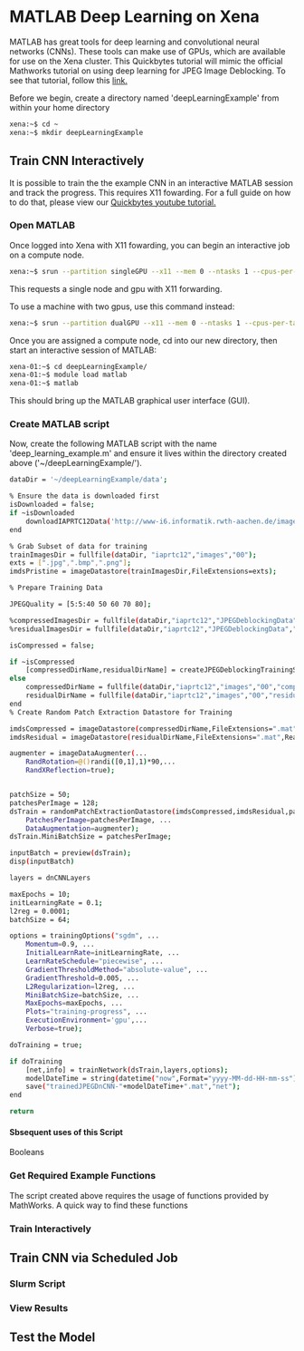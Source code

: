 #  MATLAB Deep Learning on Xena
MATLAB has great tools for deep learning and convolutional neural networks (CNNs).
These tools can make use of GPUs, which are available for use on the Xena cluster.
This Quickbytes tutorial will mimic the official Mathworks tutorial on using deep learning for JPEG Image Deblocking.
To see that tutorial, follow this [link.](https://www.mathworks.com/help/images/jpeg-image-deblocking-using-deep-learning.html#JPEGImageDeblockingUsingDeepLearningExample-2 "MathWorks Deep Learning Tutorial")

Before we begin, create a directory named 'deepLearningExample' from within your home directory
```bash
xena:~$ cd ~
xena:~$ mkdir deepLearningExample
```

## Train CNN Interactively
It is possible to train the the example CNN in an interactive MATLAB session and track the progress.
This requires X11 fowarding.
For a full guide on how to do that, please view our [Quickbytes youtube tutorial.](https://www.youtube.com/watch?v=-5ic9JWHuqI&t=224s&ab_channel=UNMCARC "Quickbytes X11 Forwarding Tutorial")  

### Open MATLAB

Once logged into Xena with X11 fowarding, you can begin an interactive job on a compute node.
```bash
xena:~$ srun --partition singleGPU --x11 --mem 0 --ntasks 1 --cpus-per-task 16 -G 1 --pty bash
```

This requests a single node and gpu with X11 forwarding.

To use a machine with two gpus, use this command instead:
```bash
xena:~$ srun --partition dualGPU --x11 --mem 0 --ntasks 1 --cpus-per-task 16 -G 2 --pty bash
```

Once you are assigned a compute node, cd into our new directory, then start an interactive session of MATLAB:
```bash
xena-01:~$ cd deepLearningExample/
xena-01:~$ module load matlab
xena-01:~$ matlab
```

This should bring up the MATLAB graphical user interface (GUI).

### Create MATLAB script
Now, create the following MATLAB script with the name 'deep_learning_example.m' and ensure it lives within the directory created above ('~/deepLearningExample/').
```bash
dataDir = '~/deepLearningExample/data';

% Ensure the data is downloaded first
isDownloaded = false;
if ~isDownloaded
    downloadIAPRTC12Data('http://www-i6.informatik.rwth-aachen.de/imageclef/resources/iaprtc12.tgz',dataDir);
end

% Grab Subset of data for training
trainImagesDir = fullfile(dataDir, "iaprtc12","images","00");
exts = [".jpg",".bmp",".png"];
imdsPristine = imageDatastore(trainImagesDir,FileExtensions=exts);

% Prepare Training Data

JPEGQuality = [5:5:40 50 60 70 80];

%compressedImagesDir = fullfile(dataDir,"iaprtc12","JPEGDeblockingData","compressedImages");
%residualImagesDir = fullfile(dataDir,"iaprtc12","JPEGDeblockingData","residualImages");

isCompressed = false;

if ~isCompressed
    [compressedDirName,residualDirName] = createJPEGDeblockingTrainingSet(imdsPristine,JPEGQuality);
else
    compressedDirName = fullfile(dataDir,"iaprtc12","images","00","compressedImages");
    residualDirName = fullfile(dataDir,"iaprtc12","images","00","residualImages");
end
% Create Random Patch Extraction Datastore for Training

imdsCompressed = imageDatastore(compressedDirName,FileExtensions=".mat",ReadFcn=@matRead);
imdsResidual = imageDatastore(residualDirName,FileExtensions=".mat",ReadFcn=@matRead);

augmenter = imageDataAugmenter(...
    RandRotation=@()randi([0,1],1)*90,...
    RandXReflection=true);


patchSize = 50;
patchesPerImage = 128;
dsTrain = randomPatchExtractionDatastore(imdsCompressed,imdsResidual,patchSize, ...
    PatchesPerImage=patchesPerImage, ...
    DataAugmentation=augmenter);
dsTrain.MiniBatchSize = patchesPerImage;

inputBatch = preview(dsTrain);
disp(inputBatch)

layers = dnCNNLayers

maxEpochs = 10;
initLearningRate = 0.1;
l2reg = 0.0001;
batchSize = 64;

options = trainingOptions("sgdm", ...
    Momentum=0.9, ...
    InitialLearnRate=initLearningRate, ...
    LearnRateSchedule="piecewise", ...
    GradientThresholdMethod="absolute-value", ...
    GradientThreshold=0.005, ...
    L2Regularization=l2reg, ...
    MiniBatchSize=batchSize, ...
    MaxEpochs=maxEpochs, ...
    Plots="training-progress", ...
    ExecutionEnvironment='gpu',...
    Verbose=true);

doTraining = true;

if doTraining
    [net,info] = trainNetwork(dsTrain,layers,options);
    modelDateTime = string(datetime("now",Format="yyyy-MM-dd-HH-mm-ss"));
    save("trainedJPEGDnCNN-"+modelDateTime+".mat","net");
end

return
```


#### Sbsequent uses of this Script

Booleans

### Get Required Example Functions

The script created above requires the usage of functions provided by MathWorks.
A quick way to find these functions 

### Train Interactively

## Train CNN via Scheduled Job

### Slurm Script

### View Results

## Test the Model



